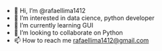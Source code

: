 - 👋 Hi, I’m @rafaellima1412
- 👀 I’m interested in data cience, python developer
- 🌱 I’m currently learning GUI
- 💞️ I’m looking to collaborate on  Python
- 📫 How to reach me rafaellima1412@gmail.com

<!---
rafaellima1412/rafaellima1412 is a ✨ special ✨ repository because its `README.md` (this file) appears on your GitHub profile.
You can click the Preview link to take a look at your changes.
--->
